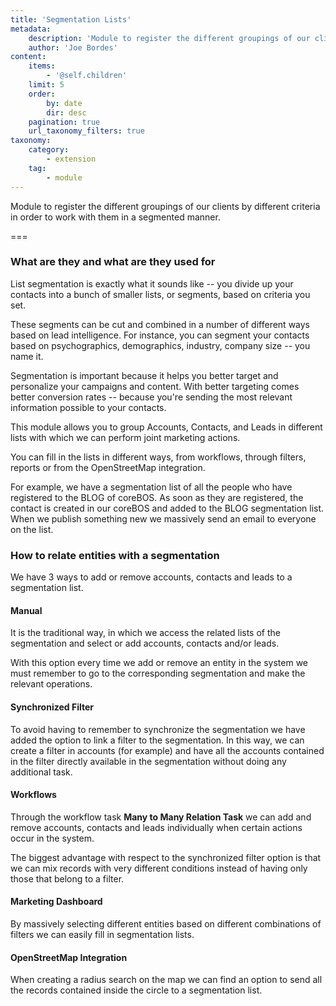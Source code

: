 ```yaml
---
title: 'Segmentation Lists'
metadata:
    description: 'Module to register the different groupings of our clients by different criteria in order to work with them in a segmented manner.'
    author: 'Joe Bordes'
content:
    items:
        - '@self.children'
    limit: 5
    order:
        by: date
        dir: desc
    pagination: true
    url_taxonomy_filters: true
taxonomy:
    category:
        - extension
    tag:
        - module
---
```


Module to register the different groupings of our clients by different criteria in order to work with them in a segmented manner.

===

### What are they and what are they used for

<!--![image]()-->
List segmentation is exactly what it sounds like -- you divide up your
contacts into a bunch of smaller lists, or segments, based on criteria
you set.

These segments can be cut and combined in a number of different ways
based on lead intelligence. For instance, you can segment your contacts
based on psychographics, demographics, industry, company size -- you
name it.

Segmentation is important because it helps you better target and
personalize your campaigns and content. With better targeting comes
better conversion rates -- because you're sending the most relevant
information possible to your contacts.

This module allows you to group Accounts, Contacts, and Leads in
different lists with which we can perform joint marketing actions.

You can fill in the lists in different ways, from workflows, through
filters, reports or from the OpenStreetMap integration.

For example, we have a segmentation list of all the people who have
registered to the BLOG of coreBOS. As soon as they are registered, the
contact is created in our coreBOS and added to the BLOG segmentation
list. When we publish something new we massively send an email to
everyone on the list.

### How to relate entities with a segmentation

We have 3 ways to add or remove accounts, contacts and leads to a
segmentation list.

#### Manual

It is the traditional way, in which we access the related lists of the
segmentation and select or add accounts, contacts and/or leads.

With this option every time we add or remove an entity in the system we
must remember to go to the corresponding segmentation and make the
relevant operations.

#### Synchronized Filter

To avoid having to remember to synchronize the segmentation we have
added the option to link a filter to the segmentation. In this way, we
can create a filter in accounts (for example) and have all the accounts
contained in the filter directly available in the segmentation without
doing any additional task.

#### Workflows

Through the workflow task **Many to Many Relation Task** we can add and
remove accounts, contacts and leads individually when certain actions
occur in the system.

The biggest advantage with respect to the synchronized filter option is
that we can mix records with very different conditions instead of having
only those that belong to a filter.

#### Marketing Dashboard

By massively selecting different entities based on different
combinations of filters we can easily fill in segmentation lists.

#### OpenStreetMap Integration

When creating a radius search on the map we can find an option to send
all the records contained inside the circle to a segmentation list.
